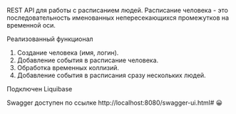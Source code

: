 REST API для работы с расписанием людей. Расписание человека - это последовательность именованных непересекающихся
промежутков на временной оси.

Реализованный функционал

1) Создание человека (имя, логин).
2) Добавление события в расписание человека.
3) Обработка временных коллизий.
4) Добавление события в расписания сразу нескольких людей.

Подключен Liquibase

Swagger доступен по ссылке http://localhost:8080/swagger-ui.html# 😀